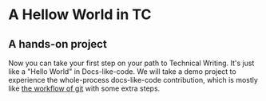 # A Hellow World in TC

## A hands-on project

Now you can take your first step on your path to Technical Writing. It's just like a "Hello World" in Docs-like-code. We will take a demo project to experience the whole-process docs-like-code contribution, which is mostly like [the workflow of git](/docs/git-and-github/git-functions.md/#2-the-workflow-of-git) with some extra steps.
